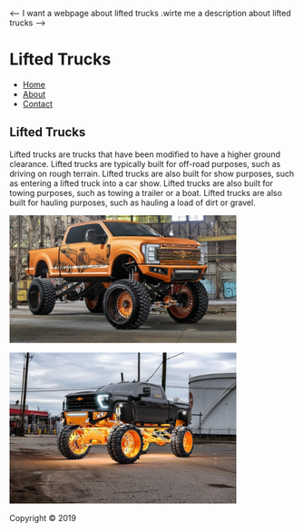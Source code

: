 <--
I want a webpage about lifted trucks .wirte me a description about lifted trucks
-->
<html>
<head>
<title>Lifted Trucks</title>
<link rel="stylesheet" href="style.css">
</head>
<body>
<div class="container">
<div class="header">
<h1>Lifted Trucks</h1>
</div>
<div class="navbar">
<ul>
<li><a href="index.html">Home</a></li>
<li><a href="about.html">About</a></li>
<li><a href="contact.html">Contact</a></li>


</ul>
</div>
<div class="content">
<h2>Lifted Trucks</h2>
<p>Lifted trucks are trucks that have been modified to have a higher ground clearance.
Lifted trucks are typically built for off-road purposes, such as driving on rough terrain.
Lifted trucks are also built for show purposes, such as entering a lifted truck into a car show.
Lifted trucks are also built for towing purposes, such as towing a trailer or a boat.
Lifted trucks are also built for hauling purposes, such as hauling a load of dirt or gravel.


</p>
<img src="big truck.jpg" width="400">
  <p>
<img src="2024-chevy-silverado-hd-jumps-on-the-extreme-mall-crawler-scene-with-cgi-poise-200424_1.jpg" width="400">
  </div>
  
<div class="footer">
Copyright &copy; 2019
</div>
</div>
</body>
</html>

